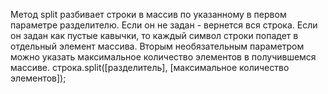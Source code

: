 Метод split разбивает строки в массив по указанному в первом параметре разделителю. 
Если он не задан - вернется вся строка. Если он задан как пустые кавычки, то каждый символ строки попадет в отдельный элемент массива.
Вторым необязательным параметром можно указать максимальное количество элементов в получившемся массиве. 
строка.split([разделитель], [максимальное количество элементов]);